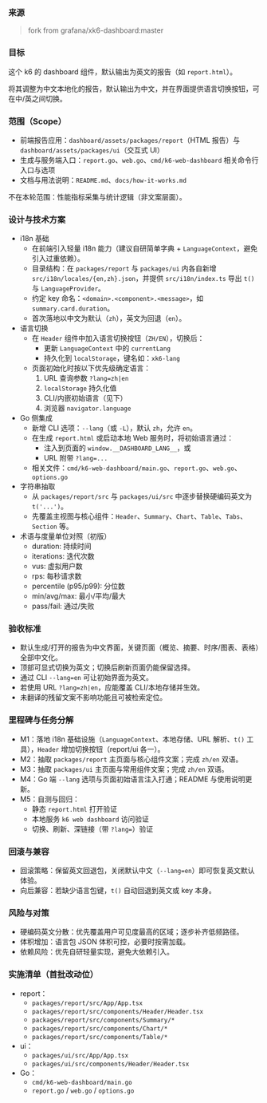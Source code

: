### 来源
> fork from grafana/xk6-dashboard:master

### 目标
这个 k6 的 dashboard 组件，默认输出为英文的报告（如 `report.html`）。

将其调整为中文本地化的报告，默认输出为中文，并在界面提供语言切换按钮，可在中/英之间切换。

### 范围（Scope）
- 前端报告应用：`dashboard/assets/packages/report`（HTML 报告）与 `dashboard/assets/packages/ui`（交互式 UI）
- 生成与服务端入口：`report.go`、`web.go`、`cmd/k6-web-dashboard` 相关命令行入口与选项
- 文档与用法说明：`README.md`、`docs/how-it-works.md`

不在本轮范围：性能指标采集与统计逻辑（非文案层面）。

### 设计与技术方案
- i18n 基础
  - 在前端引入轻量 i18n 能力（建议自研简单字典 + `LanguageContext`，避免引入过重依赖）。
  - 目录结构：在 `packages/report` 与 `packages/ui` 内各自新增 `src/i18n/locales/{en,zh}.json`，并提供 `src/i18n/index.ts` 导出 `t()` 与 `LanguageProvider`。
  - 约定 key 命名：`<domain>.<component>.<message>`，如 `summary.card.duration`。
  - 首次落地以中文为默认（`zh`），英文为回退（`en`）。
- 语言切换
  - 在 `Header` 组件中加入语言切换按钮（`ZH/EN`），切换后：
    - 更新 `LanguageContext` 中的 `currentLang`
    - 持久化到 `localStorage`，键名如：`xk6-lang`
  - 页面初始化时按以下优先级确定语言：
    1. URL 查询参数 `?lang=zh|en`
    2. `localStorage` 持久化值
    3. CLI/内嵌初始语言（见下）
    4. 浏览器 `navigator.language`
- Go 侧集成
  - 新增 CLI 选项：`--lang`（或 `-L`），默认 `zh`，允许 `en`。
  - 在生成 `report.html` 或启动本地 Web 服务时，将初始语言通过：
    - 注入到页面的 `window.__DASHBOARD_LANG__`，或
    - URL 附带 `?lang=...`
  - 相关文件：`cmd/k6-web-dashboard/main.go`、`report.go`、`web.go`、`options.go`
- 字符串抽取
  - 从 `packages/report/src` 与 `packages/ui/src` 中逐步替换硬编码英文为 `t('...')`。
  - 先覆盖主视图与核心组件：`Header`、`Summary`、`Chart`、`Table`、`Tabs`、`Section` 等。
- 术语与度量单位对照（初版）
  - duration: 持续时间
  - iterations: 迭代次数
  - vus: 虚拟用户数
  - rps: 每秒请求数
  - percentile (p95/p99): 分位数
  - min/avg/max: 最小/平均/最大
  - pass/fail: 通过/失败

### 验收标准
- 默认生成/打开的报告为中文界面，关键页面（概览、摘要、时序/图表、表格）全部中文化。
- 顶部可显式切换为英文；切换后刷新页面仍能保留选择。
- 通过 CLI `--lang=en` 可让初始界面为英文。
- 若使用 URL `?lang=zh|en`，应能覆盖 CLI/本地存储并生效。
- 未翻译的残留文案不影响功能且可被检索定位。

### 里程碑与任务分解
- M1：落地 i18n 基础设施（`LanguageContext`、本地存储、URL 解析、`t()` 工具），`Header` 增加切换按钮（report/ui 各一）。
- M2：抽取 `packages/report` 主页面与核心组件文案；完成 `zh/en` 双语。
- M3：抽取 `packages/ui` 主页面与常用组件文案；完成 `zh/en` 双语。
- M4：Go 端 `--lang` 选项与页面初始语言注入打通；README 与使用说明更新。
- M5：自测与回归：
  - 静态 `report.html` 打开验证
  - 本地服务 `k6 web dashboard` 访问验证
  - 切换、刷新、深链接（带 `?lang=`）验证

### 回滚与兼容
- 回滚策略：保留英文回退包，关闭默认中文（`--lang=en`）即可恢复英文默认体验。
- 向后兼容：若缺少语言包键，`t()` 自动回退到英文或 key 本身。

### 风险与对策
- 硬编码英文分散：优先覆盖用户可见度最高的区域；逐步补齐低频路径。
- 体积增加：语言包 JSON 体积可控，必要时按需加载。
- 依赖风险：优先自研轻量实现，避免大依赖引入。

### 实施清单（首批改动位）
- report：
  - `packages/report/src/App/App.tsx`
  - `packages/report/src/components/Header/Header.tsx`
  - `packages/report/src/components/Summary/*`
  - `packages/report/src/components/Chart/*`
  - `packages/report/src/components/Table/*`
- ui：
  - `packages/ui/src/App/App.tsx`
  - `packages/ui/src/components/Header/Header.tsx`
- Go：
  - `cmd/k6-web-dashboard/main.go`
  - `report.go` / `web.go` / `options.go`